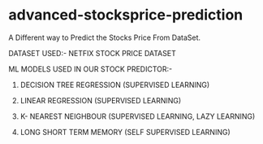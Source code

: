 # advanced-stocksprice-prediction
A Different way to Predict the Stocks Price From DataSet.

DATASET USED:- NETFIX STOCK PRICE DATASET

ML MODELS USED IN OUR STOCK PREDICTOR:-

1. DECISION TREE REGRESSION (SUPERVISED LEARNING)

2. LINEAR REGRESSION (SUPERVISED LEARNING)

3. K- NEAREST NEIGHBOUR (SUPERVISED LEARNING, LAZY LEARNING)

4. LONG SHORT TERM MEMORY (SELF SUPERVISED LEARNING)
